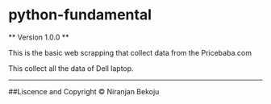 # python-fundamental
** Version 1.0.0 **

This is the basic web scrapping that collect data from the Pricebaba.com

This collect all the data of Dell laptop.

---

##Liscence and Copyright
© Niranjan Bekoju